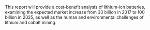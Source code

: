 This report will provide a cost-benefit analysis of lithium-ion batteries, examining the expected market increase from 30 billion in 2017 to 100 billion in 2025, as well as the human and environmental challenges of lithium and cobalt mining.
